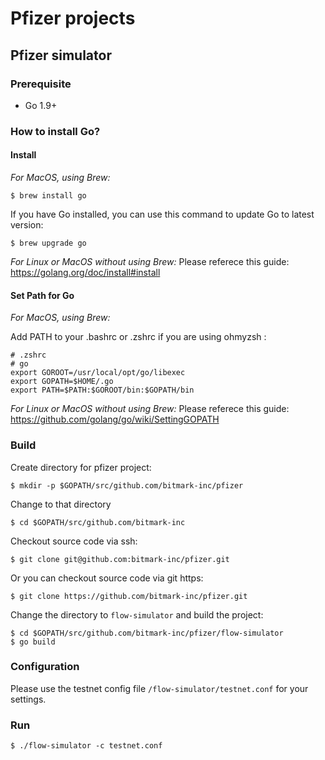 # Pfizer projects

## Pfizer simulator
### Prerequisite

- Go 1.9+

### How to install Go?

#### Install

*For MacOS, using Brew:*
```
$ brew install go
```

If you have Go installed, you can use this command to update Go to latest version:
```
$ brew upgrade go
```

*For Linux or MacOS without using Brew:*
Please referece this guide: https://golang.org/doc/install#install

#### Set Path for Go
*For MacOS, using Brew:*

Add PATH to your .bashrc or .zshrc if you are using ohmyzsh :
```
# .zshrc
# go
export GOROOT=/usr/local/opt/go/libexec
export GOPATH=$HOME/.go
export PATH=$PATH:$GOROOT/bin:$GOPATH/bin
```

*For Linux or MacOS without using Brew:*
Please referece this guide: https://github.com/golang/go/wiki/SettingGOPATH

### Build

Create directory for pfizer project:
```
$ mkdir -p $GOPATH/src/github.com/bitmark-inc/pfizer
```

Change to that directory
```
$ cd $GOPATH/src/github.com/bitmark-inc
```

Checkout source code via ssh:
```
$ git clone git@github.com:bitmark-inc/pfizer.git
```

Or you can checkout source code via git https:
```
$ git clone https://github.com/bitmark-inc/pfizer.git
```

Change the directory to `flow-simulator` and build the project:
```
$ cd $GOPATH/src/github.com/bitmark-inc/pfizer/flow-simulator
$ go build
```

### Configuration

Please use the testnet config file `/flow-simulator/testnet.conf` for your settings.

### Run

```
$ ./flow-simulator -c testnet.conf
```
